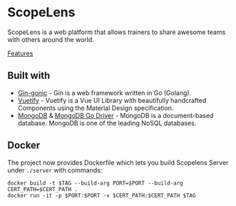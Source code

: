 # ScopeLens
ScopeLens is a web platform that allows trainers to share awesome teams with others around the world. 

[Features](https://scopelens.team/#/about)

## Built with
- [Gin-gonic](https://github.com/gin-gonic/gin) - Gin is a web framework written in Go (Golang).
- [Vuetify](https://github.com/vuetifyjs/vuetify) - Vuetify is a Vue UI Library with beautifully handcrafted Components using the Material Design specification.
- [MongoDB](https://github.com/mongodb/mongo) & [MongoDB Go Driver](https://github.com/mongodb/mongo-go-driver) - MongoDB is a document-based database. MongoDB is one of the leading NoSQL databases.

## Docker
The project now provides Dockerfile which lets you build Scopelens Server under `./server` with commands: 
```shell
docker build -t $TAG --build-arg PORT=$PORT --build-arg CERT_PATH=$CERT_PATH .
docker run -it -p $PORT:$PORT -v $CERT_PATH:$CERT_PATH $TAG
```